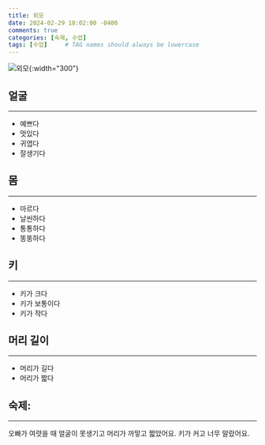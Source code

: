 ```yaml
---
title: 외모
date: 2024-02-29 18:02:00 -0400
comments: true
categories: [숙제, 수업]
tags: [수업]     # TAG names should always be lowercase
---
```


![외모](https://post-phinf.pstatic.net/MjAyMDA0MjNfMzkg/MDAxNTg3NjE4MDk2MzAx.m1GECPMSMrifHwGRsiTQWF_Lzw_SFBJ0a64inmuVGJog.tBzjJW2BfckR4ZbSxIkLmXG4mgmVVp6w82QdWe0R6bEg.JPEG/%EC%A0%9C%EB%AA%A9_%EC%97%86%EC%9D%8C-1.jpg?type=w800_q75){:width="300"}

## 얼굴
---
- 예쁘다
- 멋있다
- 귀엽다
- 잘생기다

## 몸
---
- 마르다
- 날씬하다
- 통통하다
- 똥똥하다

## 키
---
- 키가 크다
- 키가 보통이다
- 키가 작다

## 머리 길이
---
- 머리가 길다
- 머리가 짧다

## 숙제: 
---
오빠가 여렷을 때 얼굴이 못생기고 머리가 까맣고 짧았어요. 키가 커고 너무 말랐어요.
